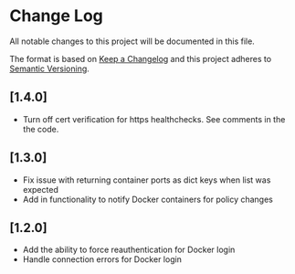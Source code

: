 # Change Log

All notable changes to this project will be documented in this file.

The format is based on [Keep a Changelog](http://keepachangelog.com/) 
and this project adheres to [Semantic Versioning](http://semver.org/).

## [1.4.0]

* Turn off cert verification for https healthchecks.  See comments in the the code.

## [1.3.0]

* Fix issue with returning container ports as dict keys when list was expected
* Add in functionality to notify Docker containers for policy changes

## [1.2.0]

* Add the ability to force reauthentication for Docker login
* Handle connection errors for Docker login
